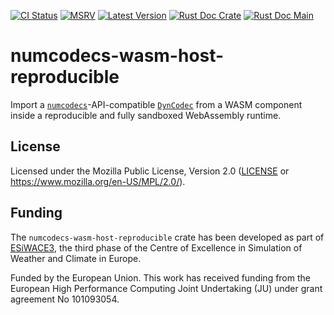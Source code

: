 [![CI Status]][workflow] [![MSRV]][repo] [![Latest Version]][crates.io] [![Rust Doc Crate]][docs.rs] [![Rust Doc Main]][docs]

[CI Status]: https://img.shields.io/github/actions/workflow/status/juntyr/numcodecs-rs/ci.yml?branch=main
[workflow]: https://github.com/juntyr/numcodecs-rs/actions/workflows/ci.yml?query=branch%3Amain

[MSRV]: https://img.shields.io/badge/MSRV-1.87.0-blue
[repo]: https://github.com/juntyr/numcodecs-rs

[Latest Version]: https://img.shields.io/crates/v/numcodecs-wasm-host-reproducible
[crates.io]: https://crates.io/crates/numcodecs-wasm-host-reproducible

[Rust Doc Crate]: https://img.shields.io/docsrs/numcodecs-wasm-host-reproducible
[docs.rs]: https://docs.rs/numcodecs-wasm-host-reproducible/

[Rust Doc Main]: https://img.shields.io/badge/docs-main-blue
[docs]: https://juntyr.github.io/numcodecs-rs/numcodecs_wasm_host_reproducible

# numcodecs-wasm-host-reproducible

Import a [`numcodecs`]-API-compatible [`DynCodec`] from a WASM component inside a reproducible and fully sandboxed WebAssembly runtime.

[`numcodecs`]: https://docs.rs/numcodecs/0.2/numcodecs/
[`DynCodec`]: https://docs.rs/numcodecs/latest/numcodecs/trait.DynCodec.html

## License

Licensed under the Mozilla Public License, Version 2.0 ([LICENSE](LICENSE) or https://www.mozilla.org/en-US/MPL/2.0/).

## Funding

The `numcodecs-wasm-host-reproducible` crate has been developed as part of [ESiWACE3](https://www.esiwace.eu), the third phase of the Centre of Excellence in Simulation of Weather and Climate in Europe.

Funded by the European Union. This work has received funding from the European High Performance Computing Joint Undertaking (JU) under grant agreement No 101093054.
